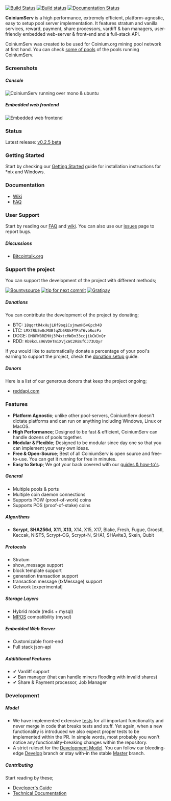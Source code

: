 [![Build Status](https://api.travis-ci.org/bonesoul/CoiniumServ.svg?branch=develop)](https://travis-ci.org/bonesoul/CoiniumServ) [![Build status](https://ci.appveyor.com/api/projects/status/3x349ig9dt14943t)](https://ci.appveyor.com/project/bonesoul/coiniumserv) [![Documentation Status](https://readthedocs.org/projects/coiniumserv/badge/?version=latest)](https://readthedocs.org/projects/coiniumserv/?badge=latest)
 
**CoiniumServ** is a high performance, extremely efficient, platform-agnostic, easy to setup pool server implementation. It features stratum and vanilla services, reward, payment, share processors, vardiff & ban managers, user-friendly embedded web-server & front-end and a full-stack API.

CoiniumServ was created to be used for Coinium.org mining pool network at first hand. You can check [some of pools](https://github.com/bonesoul/CoiniumServ/wiki/Pools) of the pools running CoiniumServ.

### Screenshots

##### Console

![CoiniumServ running over mono & ubuntu](http://i.imgur.com/HvaPVrZ.png)

##### Embedded web frontend

![Embedded web frontend](http://i.imgur.com/oOF8lQ0.png)

### Status

Latest release: [v0.2.5 beta](https://github.com/bonesoul/CoiniumServ/releases/tag/v0.2.5-beta)

### Getting Started

Start by checking our [Getting Started](https://github.com/bonesoul/CoiniumServ/wiki/Getting-Started) guide for installation instructions for *nix and Windows.

### Documentation

* [Wiki](https://github.com/bonesoul/CoiniumServ/wiki/)
* [FAQ](https://github.com/bonesoul/CoiniumServ/wiki/FAQ)

### User Support

Start by reading our [FAQ](https://github.com/bonesoul/CoiniumServ/wiki/FAQ) and [wiki](https://github.com/bonesoul/CoiniumServ/wiki/). You can also use our [issues](https://github.com/bonesoul/CoiniumServ/issues) page to report bugs.

##### Discussions

* [Bitcointalk.org](https://bitcointalk.org/index.php?topic=604476.0)

### Support the project

You can support the development of the project with different methods;

[![Bountysource](https://api.bountysource.com/badge/team?team_id=760&style=bounties_received)](https://www.bountysource.com/teams/coinium/issues?utm_source=Coinium&utm_medium=shield&utm_campaign=TEAM_BADGE_1) [![tip for next commit](http://tip4commit.com/projects/760.svg)](http://tip4commit.com/projects/760)  [![Gratipay](http://img.shields.io/badge/gratipay-donate-brightgreen.svg)](https://gratipay.com/on/github/CoiniumServ)

##### Donations

You can contribute the development of the project by donating; 

* BTC: `18qqrtR4xHujLKf9oqiCsjmwmH5vGpch4D`
* LTC: `LMXfRb3w8cMUBfqZb6RUkFTPaT6vbRozPa`
* DOGE: `DM8FW8REMHj3P4xtcMWDn33ccjikCWJnQr`
* RDD: `Rb9kcLs96VDHTmiXVjcWC2RBsfCJ73UQyr`

If you would like to automatically donate a percentage of your pool's earning to support the project, check the [donation setup](https://github.com/bonesoul/CoiniumServ/wiki/Donation) guide.

##### Donors

Here is a list of our generous donors that keep the project ongoing;

* [reddapi.com](https://www.reddapi.com)

### Features
* __Platform Agnostic__; unlike other pool-servers, CoiniumServ doesn't dictate platforms and can run on anything including Windows, Linux or MacOS.
* __High Performance__; Designed to be fast & efficient, CoiniumServ can handle dozens of pools together.
* __Modular & Flexible__; Designed to be modular since day one so that you can implement your very own ideas.
* __Free & Open-Source__; Best of all CoiniumServ is open source and free-to-use. You can get it running for free in minutes.
* __Easy to Setup__; We got your back covered with our [guides & how-to's](https://github.com/bonesoul/CoiniumServ/wiki).

##### General

* Multiple pools & ports
* Multiple coin daemon connections
* Supports POW (proof-of-work) coins
* Supports POS (proof-of-stake) coins

##### Algorithms

* __Scrypt__, __SHA256d__, __X11__, __X13__, X14, X15, X17, Blake, Fresh, Fugue, Groestl, Keccak, NIST5, Scrypt-OG, Scrypt-N, SHA1, SHAvite3, Skein, Qubit

##### Protocols

* Stratum
 * show_message support
 * block template support
 * generation transaction support
 * transaction message (txMessage) support
* Getwork [experimental]

##### Storage Layers

* Hybrid mode (redis + mysql)
* [MPOS](https://github.com/MPOS/php-mpos) compatibility (mysql)

##### Embedded Web Server

* Customizable front-end
* Full stack json-api

##### Addititional Features

* ✔ Vardiff support
* ✔ Ban manager (that can handle miners flooding with invalid shares)
* ✔ Share & Payment processor, Job Manager

### Development

##### Model

* We have implemented extensive [tests](https://github.com/bonesoul/CoiniumServ/tree/develop/src/Tests) for all important functionality and never merge in code that breaks tests and stuff. Yet again, when a new functionality is introduced we also expect proper tests to be implemented within the PR. In simple words, most probably you won't notice any functionality-breaking changes within the repository.
* A strict ruleset for the [Development Model](https://github.com/bonesoul/CoiniumServ/wiki/Development-Model). You can follow our bleeding-edge [Develop](https://github.com/bonesoul/CoiniumServ) branch or stay with-in the stable [Master](https://github.com/bonesoul/CoiniumServ/tree/master) branch.

##### Contributing

Start reading by these;

* [Developer's Guide](https://github.com/bonesoul/CoiniumServ/wiki/Developer's-Guide)
* [Technical Documentation](https://github.com/bonesoul/CoiniumServ/wiki/Technical-Documentation)

